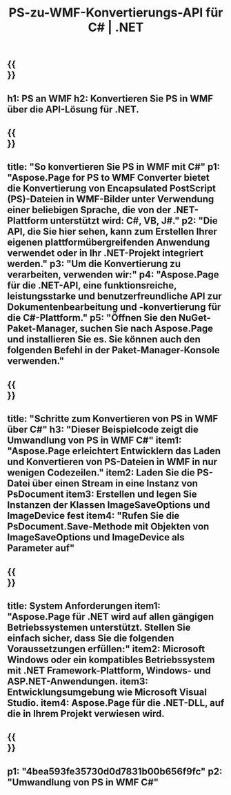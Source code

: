 ﻿---
translation: true
template: /_templates/_conversion-child-net.md
title: PS-zu-WMF-Konvertierungs-API für C# |  .NET
url: /net/conversion/ps-to-wmf/
description: Beispielcode für die Umwandlung von PS in WMF C#. Verwenden Sie den API-Beispielcode für die Batch-Konvertierung von PS-Dateien in WMF innerhalb von VB.NET, Asp.NET oder einer beliebigen .NET-basierten Anwendung.
informat: PS
outformat: WMF
otherformats: XPS EPS
---

{{<section banner>}}
---
h1: PS an WMF
h2: Konvertieren Sie PS in WMF über die API-Lösung für .NET.
---

{{<section overview>}}
---
title: "So konvertieren Sie PS in WMF mit C#"
p1: "Aspose.Page for PS to WMF Converter bietet die Konvertierung von Encapsulated PostScript (PS)-Dateien in WMF-Bilder unter Verwendung einer beliebigen Sprache, die von der .NET-Plattform unterstützt wird: C#, VB, J#."
p2: "Die API, die Sie hier sehen, kann zum Erstellen Ihrer eigenen plattformübergreifenden Anwendung verwendet oder in Ihr .NET-Projekt integriert werden."
p3: "Um die Konvertierung zu verarbeiten, verwenden wir:"
p4: "Aspose.Page für die .NET-API, eine funktionsreiche, leistungsstarke und benutzerfreundliche API zur Dokumentenbearbeitung und -konvertierung für die C#-Plattform."
p5: "Öffnen Sie den NuGet-Paket-Manager, suchen Sie nach Aspose.Page und installieren Sie es. Sie können auch den folgenden Befehl in der Paket-Manager-Konsole verwenden."
---

{{<section feature1>}}
---
title: "Schritte zum Konvertieren von PS in WMF über C#"
h3: "Dieser Beispielcode zeigt die Umwandlung von PS in WMF C#"
item1: "Aspose.Page erleichtert Entwicklern das Laden und Konvertieren von PS-Dateien in WMF in nur wenigen Codezeilen."
item2: Laden Sie die PS-Datei über einen Stream in eine Instanz von PsDocument
item3: Erstellen und legen Sie Instanzen der Klassen ImageSaveOptions und ImageDevice fest
item4: "Rufen Sie die PsDocument.Save-Methode mit Objekten von ImageSaveOptions und ImageDevice als Parameter auf"
---

{{<section feature2>}}
---
title: System Anforderungen
item1: "Aspose.Page für .NET wird auf allen gängigen Betriebssystemen unterstützt. Stellen Sie einfach sicher, dass Sie die folgenden Voraussetzungen erfüllen:"
item2: Microsoft Windows oder ein kompatibles Betriebssystem mit .NET Framework-Plattform, Windows- und ASP.NET-Anwendungen.
item3: Entwicklungsumgebung wie Microsoft Visual Studio.
item4: Aspose.Page für die .NET-DLL, auf die in Ihrem Projekt verwiesen wird.
---

{{<section gist>}}
---
p1: "4bea593fe35730d0d7831b00b656f9fc"
p2: "Umwandlung von PS in WMF C#"
---

